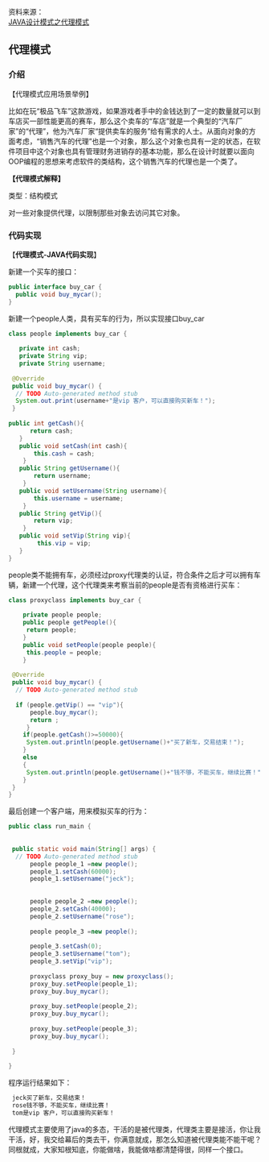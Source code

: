 资料来源：<br/>
[JAVA设计模式之代理模式](https://blog.csdn.net/jason0539/article/details/22974405)

## 代理模式

### 介绍

【代理模式应用场景举例】

比如在玩“极品飞车”这款游戏，如果游戏者手中的金钱达到了一定的数量就可以到车店买一部性能更高的赛车，那么这个卖车的“车店”就是一个典型的“汽车厂家”的“代理”，他为汽车厂家“提供卖车的服务”给有需求的人士。从面向对象的方面考虑，“销售汽车的代理”也是一个对象，那么这个对象也具有一定的状态，在软件项目中这个对象也具有管理财务进销存的基本功能，那么在设计时就要以面向OOP编程的思想来考虑软件的类结构，这个销售汽车的代理也是一个类了。


**【代理模式解释】**

类型：结构模式

对一些对象提供代理，以限制那些对象去访问其它对象。

### 代码实现

【**代理模式-JAVA代码实现**】

新建一个买车的接口：

```java
public interface buy_car {
  public void buy_mycar();
}
```

新建一个people人类，具有买车的行为，所以实现接口buy_car

```java
class people implements buy_car {
 
   private int cash;
   private String vip;
   private String username;
  
 @Override
 public void buy_mycar() {
  // TODO Auto-generated method stub
  System.out.print(username+"是vip 客户，可以直接购买新车！");
 }
 
public int getCash(){
      return cash;
   }
   public void setCash(int cash){
       this.cash = cash;
    }
   public String getUsername(){
       return username;
    }
   public void setUsername(String username){
       this.username = username;
    }
   public String getVip(){
       return vip;
    }
   public void setVip(String vip){
        this.vip = vip;
   }
}
```

people类不能拥有车，必须经过proxy代理类的认证，符合条件之后才可以拥有车辆，新建一个代理，这个代理类来考察当前的people是否有资格进行买车：

```java
class proxyclass implements buy_car {
   
    private people people;
    public people getPeople(){
     return people;
    }
    public void setPeople(people people){
     this.people = people;
    }
    
 @Override
 public void buy_mycar() {
  // TODO Auto-generated method stub
  
  if (people.getVip() == "vip"){
      people.buy_mycar();
      return ;
     } 
    if(people.getCash()>=50000){
     System.out.println(people.getUsername()+"买了新车，交易结束！");
    }
    else
    {
     System.out.println(people.getUsername()+"钱不够，不能买车，继续比赛！");
    }
 }
}
```

最后创建一个客户端，用来模拟买车的行为：

```java
public class run_main {
 
 
 public static void main(String[] args) {
  // TODO Auto-generated method stub
      people people_1 =new people();
      people_1.setCash(60000);
      people_1.setUsername("jeck");
 
 
      people people_2 =new people();
      people_2.setCash(40000);
      people_2.setUsername("rose");
     
      people people_3 =new people();
 
      people_3.setCash(0);
      people_3.setUsername("tom");
      people_3.setVip("vip");
     
      proxyclass proxy_buy = new proxyclass();
      proxy_buy.setPeople(people_1);
      proxy_buy.buy_mycar();
     
      proxy_buy.setPeople(people_2);
      proxy_buy.buy_mycar();
     
      proxy_buy.setPeople(people_3);
      proxy_buy.buy_mycar();
           
 }
 
}
```

程序运行结果如下：

```java
 jeck买了新车，交易结束！
 rose钱不够，不能买车，继续比赛！
 tom是vip 客户，可以直接购买新车！
```

代理模式主要使用了java的多态，干活的是被代理类，代理类主要是接活，你让我干活，好，我交给幕后的类去干，你满意就成，那怎么知道被代理类能不能干呢？同根就成，大家知根知底，你能做啥，我能做啥都清楚得很，同样一个接口。